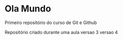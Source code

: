# Ola Mundo
 Primeiro repositório do curso de Git e Github

Repositório criado durante uma aula
versao 3
versao 4

